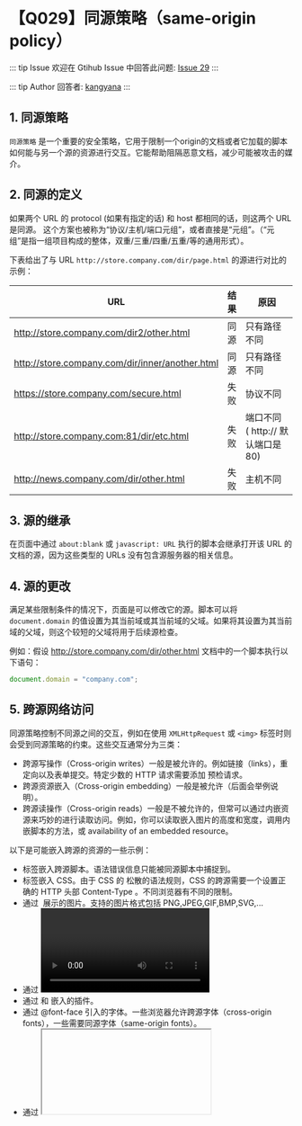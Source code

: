 # 【Q029】同源策略（same-origin policy）


::: tip Issue
欢迎在 Gtihub Issue 中回答此问题: [Issue 29](https://github.com/kangyana/daily-question/issues/29)
:::

::: tip Author
回答者: [kangyana](https://github.com/kangyana)
:::
## 1. 同源策略
`同源策略` 是一个重要的安全策略，它用于限制一个origin的文档或者它加载的脚本如何能与另一个源的资源进行交互。它能帮助阻隔恶意文档，减少可能被攻击的媒介。

## 2. 同源的定义
如果两个 URL 的 protocol (如果有指定的话) 和 host 都相同的话，则这两个 URL 是同源。
这个方案也被称为“协议/主机/端口元组”，或者直接是“元组”。（“元组”是指一组项目构成的整体，双重/三重/四重/五重/等的通用形式）。

下表给出了与 URL `http://store.company.com/dir/page.html` 的源进行对比的示例：

URL | 结果 | 原因
-- | -- | --
http://store.company.com/dir2/other.html | 同源 | 只有路径不同
http://store.company.com/dir/inner/another.html | 同源 | 只有路径不同
https://store.company.com/secure.html | 失败 | 协议不同
http://store.company.com:81/dir/etc.html | 失败 | 端口不同 ( http:// 默认端口是 80)
http://news.company.com/dir/other.html | 失败 | 主机不同

## 3. 源的继承
在页面中通过 `about:blank` 或 `javascript: URL` 执行的脚本会继承打开该 URL 的文档的源，因为这些类型的 URLs 没有包含源服务器的相关信息。

## 4. 源的更改
满足某些限制条件的情况下，页面是可以修改它的源。脚本可以将 `document.domain` 的值设置为其当前域或其当前域的父域。如果将其设置为其当前域的父域，则这个较短的父域将用于后续源检查。

例如：假设 http://store.company.com/dir/other.html 文档中的一个脚本执行以下语句：
```javascript
document.domain = "company.com";
```

## 5. 跨源网络访问
同源策略控制不同源之间的交互，例如在使用 `XMLHttpRequest` 或 `<img>` 标签时则会受到同源策略的约束。这些交互通常分为三类：

- 跨源写操作（Cross-origin writes）一般是被允许的。例如链接（links），重定向以及表单提交。特定少数的 HTTP 请求需要添加 预检请求。
- 跨源资源嵌入（Cross-origin embedding）一般是被允许（后面会举例说明）。
- 跨源读操作（Cross-origin reads）一般是不被允许的，但常可以通过内嵌资源来巧妙的进行读取访问。例如，你可以读取嵌入图片的高度和宽度，调用内嵌脚本的方法，或 availability of an embedded resource。

以下是可能嵌入跨源的资源的一些示例：

- <script src="..."></script> 标签嵌入跨源脚本。语法错误信息只能被同源脚本中捕捉到。
- <link rel="stylesheet" href="..."> 标签嵌入 CSS。由于 CSS 的 松散的语法规则，CSS 的跨源需要一个设置正确的 HTTP 头部 Content-Type 。不同浏览器有不同的限制。
- 通过 <img> 展示的图片。支持的图片格式包括 PNG,JPEG,GIF,BMP,SVG,...
- 通过 <video> 播放的多媒体资源。
- 通过 <object> 和 <applet>  嵌入的插件。
- 通过 @font-face 引入的字体。一些浏览器允许跨源字体（cross-origin fonts），一些需要同源字体（same-origin fonts）。
- 通过 <iframe> 载入的任何资源。站点可以使用 X-Frame-Options 消息头来阻止这种形式的跨源交互。

### 总结：资源和脚本可能会跨域。

如何允许跨源访问：
可以使用 `CORS` 来允许跨源访问。CORS 是 `HTTP` 的一部分，它允许服务端来指定哪些主机可以从这个服务端加载资源。

如何阻止跨源访问：

- 阻止跨源写操作，只要检测请求中的一个不可推测的标记 (CSRF token) 即可，这个标记被称为 Cross-Site Request Forgery (CSRF) 标记。你必须使用这个标记来阻止页面的跨源读操作。
- 阻止资源的跨源读取，需要保证该资源是不可嵌入的。阻止嵌入行为是必须的，因为嵌入资源通常向其暴露信息。
- 阻止跨源嵌入，需要确保你的资源不能通过以上列出的可嵌入资源格式使用。浏览器可能不会遵守 Content-Type 头部定义的类型。例如，如果您在 HTML 文档中指定 <script> 标记，则浏览器将尝试将标签内部的 HTML 解析为 JavaScript。当您的资源不是您网站的入口点时，您还可以使用 CSRF 令牌来防止嵌入。

## 6. 跨源脚本 API 访问

允许以下对 Window 属性的跨源访问：

方法
-- | 
window.blur
window.close
window.focus
window.postMessage

属性 | 权限
-- | --
window.closed | 只读
window.frames | 只读
window.length | 只读
window.location | 读/写
window.opener | 只读
window.parent | 只读
window.self | 只读
window.top | 只读
window.window | 只读

允许以下对 Location 属性的跨源访问：

方法
-- | 
location.replace

属性 | 权限
-- | --
HTMLAnchorElement.href | 只写

某些浏览器允许访问除上述外更多的属性。

## 7. 跨源数据存储访问
访问存储在浏览器中的数据，如 `localStorage` 和 `IndexedDB`，是以源进行分割。
每个源都拥有自己单独的存储空间，一个源中的 JavaScript 脚本不能对属于其它源的数据进行读写操作。

`Cookies`使用不同的源定义方式。
一个页面可以为本域和其父域设置 cookie，只要是父域不是公共后缀（public suffix）即可。
Firefox 和 Chrome 使用 `Public Suffix List` 检测一个域是否是公共后缀（public suffix）。
Internet Explorer 使用其内部的方法来检测域是否是公共后缀。
不管使用哪个协议（HTTP/HTTPS）或端口号，浏览器都允许给定的域以及其任何子域名 (sub-domains) 访问 cookie。
当你设置 cookie 时，你可以使用 Domain、Path、Secure、和 HttpOnly 标记来限定其无障碍。
当你读取 cookie 时，你无法知道它是在哪里被设置的。
即使您只使用安全的 https 连接，您看到的任何 cookie 都有可能是使用不安全的连接进行设置的。
